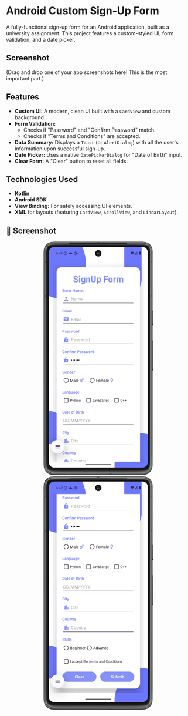 # Android Custom Sign-Up Form

A fully-functional sign-up form for an Android application, built as a university assignment. This project features a custom-styled UI, form validation, and a date picker.

## Screenshot
(Drag and drop one of your app screenshots here! This is the most important part.)


## Features
* **Custom UI:** A modern, clean UI built with a `CardView` and custom background.
* **Form Validation:**
    * Checks if "Password" and "Confirm Password" match.
    * Checks if "Terms and Conditions" are accepted.
* **Data Summary:** Displays a `Toast` (or `AlertDialog`) with all the user's information upon successful sign-up.
* **Date Picker:** Uses a native `DatePickerDialog` for "Date of Birth" input.
* **Clear Form:** A "Clear" button to reset all fields.

## Technologies Used
* **Kotlin**
* **Android SDK**
* **View Binding:** For safely accessing UI elements.
* **XML** for layouts (featuring `CardView`, `ScrollView`, and `LinearLayout`).

## 📱 Screenshot
<p align="center">
  <img src="docs/SignUpPage1.png" alt="App Screenshot" width="300"/>
  <img src="docs/SignUpPage2.png" alt="App Screenshot" width="300"/>
</p>
